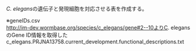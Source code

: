 <i>C. elegans</i>の遺伝子と発現細胞を対応させる表を作成する。

※geneIDs.csv  
http://im-dev.wormbase.org/species/c_elegans/gene#2--10よりC. elegansのGene ID情報を取得した  
c_elegans.PRJNA13758.current_development.functional_descriptions.txt
